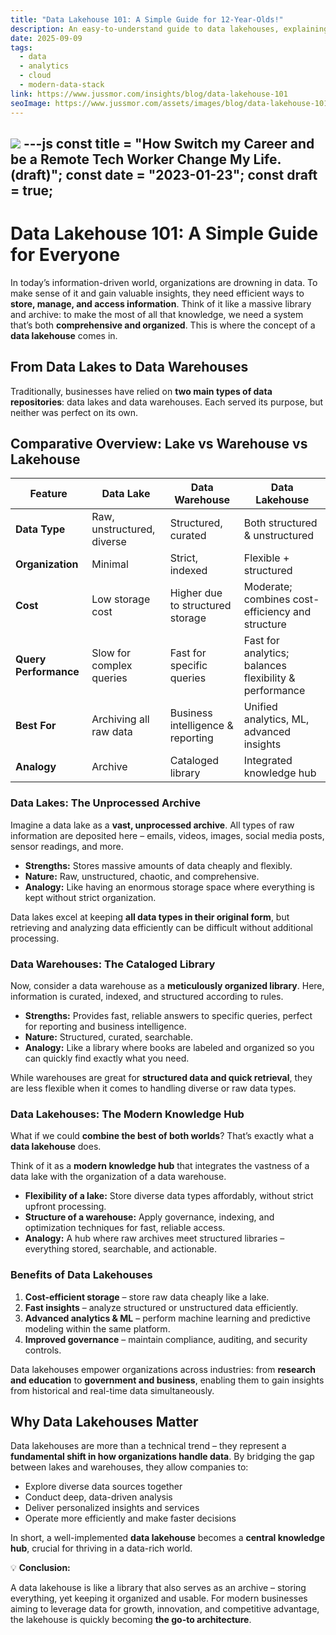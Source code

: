 ```yaml
---
title: "Data Lakehouse 101: A Simple Guide for 12-Year-Olds!"
description: An easy-to-understand guide to data lakehouses, explaining how they combine the flexibility of data lakes with the organization of data warehouses.
date: 2025-09-09
tags:
  - data
  - analytics
  - cloud
  - modern-data-stack
link: https://www.jussmor.com/insights/blog/data-lakehouse-101
seoImage: https://www.jussmor.com/assets/images/blog/data-lakehouse-101-cover.png
---
```




![](https://photos.jussmor.com/data%20lakehouse/DataLake.png)
---js
const title = "How Switch my Career and be a Remote Tech Worker Change My Life. (draft)";
const date = "2023-01-23";
const draft = true;
---
# Data Lakehouse 101: A Simple Guide for Everyone

In today’s information-driven world, organizations are drowning in data. To make sense of it and gain valuable insights, they need efficient ways to **store, manage, and access information**. Think of it like a massive library and archive: to make the most of all that knowledge, we need a system that’s both **comprehensive and organized**. This is where the concept of a **data lakehouse** comes in.  

## From Data Lakes to Data Warehouses  

Traditionally, businesses have relied on **two main types of data repositories**: data lakes and data warehouses. Each served its purpose, but neither was perfect on its own.  


## Comparative Overview: Lake vs Warehouse vs Lakehouse

| Feature                     | Data Lake                          | Data Warehouse                     | Data Lakehouse                                   |
|------------------------------|-----------------------------------|-----------------------------------|------------------------------------------------|
| **Data Type**                | Raw, unstructured, diverse        | Structured, curated               | Both structured & unstructured                |
| **Organization**             | Minimal                           | Strict, indexed                    | Flexible + structured                           |
| **Cost**                     | Low storage cost                  | Higher due to structured storage  | Moderate; combines cost-efficiency and structure |
| **Query Performance**         | Slow for complex queries          | Fast for specific queries          | Fast for analytics; balances flexibility & performance |
| **Best For**                 | Archiving all raw data            | Business intelligence & reporting | Unified analytics, ML, advanced insights      |
| **Analogy**                  | Archive                           | Cataloged library                  | Integrated knowledge hub                        |


### Data Lakes: The Unprocessed Archive  

Imagine a data lake as a **vast, unprocessed archive**. All types of raw information are deposited here – emails, videos, images, social media posts, sensor readings, and more.  

- **Strengths:** Stores massive amounts of data cheaply and flexibly.  
- **Nature:** Raw, unstructured, chaotic, and comprehensive.  
- **Analogy:** Like having an enormous storage space where everything is kept without strict organization.  

Data lakes excel at keeping **all data types in their original form**, but retrieving and analyzing data efficiently can be difficult without additional processing.  


### Data Warehouses: The Cataloged Library  

Now, consider a data warehouse as a **meticulously organized library**. Here, information is curated, indexed, and structured according to rules.  

- **Strengths:** Provides fast, reliable answers to specific queries, perfect for reporting and business intelligence.  
- **Nature:** Structured, curated, searchable.  
- **Analogy:** Like a library where books are labeled and organized so you can quickly find exactly what you need.  

While warehouses are great for **structured data and quick retrieval**, they are less flexible when it comes to handling diverse or raw data types.  


### Data Lakehouses: The Modern Knowledge Hub  

What if we could **combine the best of both worlds**? That’s exactly what a **data lakehouse** does.  

Think of it as a **modern knowledge hub** that integrates the vastness of a data lake with the organization of a data warehouse.  

- **Flexibility of a lake:** Store diverse data types affordably, without strict upfront processing.  
- **Structure of a warehouse:** Apply governance, indexing, and optimization techniques for fast, reliable access.  
- **Analogy:** A hub where raw archives meet structured libraries – everything stored, searchable, and actionable.  

### Benefits of Data Lakehouses  

1. **Cost-efficient storage** – store raw data cheaply like a lake.  
2. **Fast insights** – analyze structured or unstructured data efficiently.  
3. **Advanced analytics & ML** – perform machine learning and predictive modeling within the same platform.  
4. **Improved governance** – maintain compliance, auditing, and security controls.  

Data lakehouses empower organizations across industries: from **research and education** to **government and business**, enabling them to gain insights from historical and real-time data simultaneously.  


## Why Data Lakehouses Matter  

Data lakehouses are more than a technical trend – they represent a **fundamental shift in how organizations handle data**. By bridging the gap between lakes and warehouses, they allow companies to:  

- Explore diverse data sources together  
- Conduct deep, data-driven analysis  
- Deliver personalized insights and services  
- Operate more efficiently and make faster decisions  

In short, a well-implemented **data lakehouse** becomes a **central knowledge hub**, crucial for thriving in a data-rich world.  


💡 **Conclusion:**  

A data lakehouse is like a library that also serves as an archive – storing everything, yet keeping it organized and usable. For modern businesses aiming to leverage data for growth, innovation, and competitive advantage, the lakehouse is quickly becoming **the go-to architecture**.
